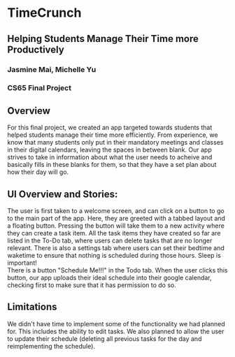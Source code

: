 # TimeCrunch
## Helping Students Manage Their Time more Productively
### Jasmine Mai, Michelle Yu
### CS65 Final Project

## Overview
For this final project, we created an app targeted towards students that helped students manage their time more efficiently. From experience, we know that many students only put in their mandatory meetings and classes in their digital calendars, leaving the spaces in between blank. Our app strives to take in information about what the user needs to acheive and basically fills in these blanks for them, so that they have a set plan about how their day will go.

## UI Overview and Stories:
The user is first taken to a welcome screen, and can click on a button to go to the main part of the app. Here, they are greeted with a tabbed layout and a floating button. Pressing the button will take them to a new activity where they can create a task item.
All the task items they have created so far are listed in the To-Do tab, where users can delete tasks that are no longer relevant. 
There is also a settings tab where users can set their bedtime and waketime to ensure that nothing is scheduled during those hours. Sleep is important!  
There is a button "Schedule Me!!!" in the Todo tab. When the user clicks this button, our app uploads their ideal schedule into their google calendar, checking first to make sure that it has permission to do so.

## Limitations 
We didn't have time to implement some of the functionality we had planned for. This includes the ability to edit tasks. 
We also planned to allow the user to update their schedule (deleting all previous tasks for the day and reimplementing the schedule). 
